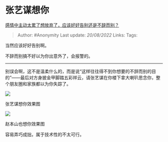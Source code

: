 # 张艺谋想你
[感情中主动太累了想放弃了，应该好好告别还是不辞而别？](https://www.zhihu.com/question/535810161/answer/2635250420)

> Author: #Anonymity 
> Last update: *20/08/2022* 
> Links: 
> Tags: 
  

当然应该好好告别啊。

不辞而别搞不好以为你出意外了，会报警的。

---

别误会啊，这不是温柔什么的，而是说“这样往往得不到你想要的不辞而别的目的”——最后对方身披金甲脚踏五彩祥云，请张艺谋在你楼下拿大喇叭思念你，整个朋友圈和家族都以为你失踪了。

![](https://pic1.zhimg.com/80/v2-0a079dd4c0f6a8502a156e65ef3714d2_1440w.jpg?source=1940ef5c)

张艺谋想你效果图

  

![](https://pic2.zhimg.com/80/v2-4c8efae6dfbf86b497c81fbdb703a466_1440w.jpg?source=1940ef5c)

赵本山也想你效果图

容易弄巧成拙，属于技术性的不太可行。